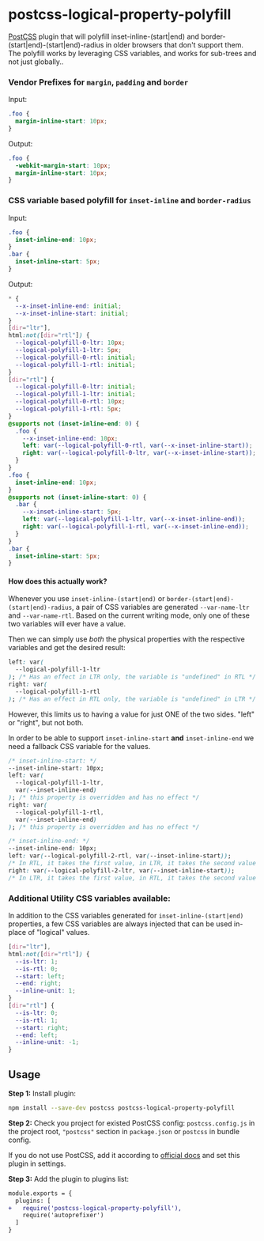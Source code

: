 # postcss-logical-property-polyfill

[PostCSS] plugin that will polyfill inset-inline-(start|end) and border-(start|end)-(start|end)-radius in older browsers that don't support them. The polyfill works by leveraging CSS variables, and works for sub-trees and not just globally..

[postcss]: https://github.com/postcss/postcss

### Vendor Prefixes for `margin`, `padding` and `border`

Input:

```css
.foo {
  margin-inline-start: 10px;
}
```

Output:

```css
.foo {
  -webkit-margin-start: 10px;
  margin-inline-start: 10px;
}
```

### CSS variable based polyfill for `inset-inline` and `border-radius`

Input:

```css
.foo {
  inset-inline-end: 10px;
}
.bar {
  inset-inline-start: 5px;
}
```

Output:

```css
* {
  --x-inset-inline-end: initial;
  --x-inset-inline-start: initial;
}
[dir="ltr"],
html:not([dir="rtl"]) {
  --logical-polyfill-0-ltr: 10px;
  --logical-polyfill-1-ltr: 5px;
  --logical-polyfill-0-rtl: initial;
  --logical-polyfill-1-rtl: initial;
}
[dir="rtl"] {
  --logical-polyfill-0-ltr: initial;
  --logical-polyfill-1-ltr: initial;
  --logical-polyfill-0-rtl: 10px;
  --logical-polyfill-1-rtl: 5px;
}
@supports not (inset-inline-end: 0) {
  .foo {
    --x-inset-inline-end: 10px;
    left: var(--logical-polyfill-0-rtl, var(--x-inset-inline-start));
    right: var(--logical-polyfill-0-ltr, var(--x-inset-inline-start));
  }
}
.foo {
  inset-inline-end: 10px;
}
@supports not (inset-inline-start: 0) {
  .bar {
    --x-inset-inline-start: 5px;
    left: var(--logical-polyfill-1-ltr, var(--x-inset-inline-end));
    right: var(--logical-polyfill-1-rtl, var(--x-inset-inline-end));
  }
}
.bar {
  inset-inline-start: 5px;
}
```

#### How does this actually work?

Whenever you use `inset-inline-(start|end)` or `border-(start|end)-(start|end)-radius`, a pair of CSS variables are generated
`--var-name-ltr` and `--var-name-rtl`. Based on the current writing mode, only one of these two variables will ever have a value.

Then we can simply use _both_ the physical properties with the respective variables and get the desired result:

```css
left: var(
  --logical-polyfill-1-ltr
); /* Has an effect in LTR only, the variable is "undefined" in RTL */
right: var(
  --logical-polyfill-1-rtl
); /* Has an effect in RTL only, the variable is "undefined" in LTR */
```

However, this limits us to having a value for just ONE of the two sides. "left" or "right", but not both.

In order to be able to support `inset-inline-start` **and** `inset-inline-end` we need a fallback CSS variable for the values.

```css
/* inset-inline-start: */
--inset-inline-start: 10px;
left: var(
  --logical-polyfill-1-ltr,
  var(--inset-inline-end)
); /* this property is overridden and has no effect */
right: var(
  --logical-polyfill-1-rtl,
  var(--inset-inline-end)
); /* this property is overridden and has no effect */

/* inset-inline-end: */
--inset-inline-end: 10px;
left: var(--logical-polyfill-2-rtl, var(--inset-inline-start));
/* In RTL, it takes the first value, in LTR, it takes the second value */
right: var(--logical-polyfill-2-ltr, var(--inset-inline-start));
/* In LTR, it takes the first value, in RTL, it takes the second value */
```

### Additional Utility CSS variables available:

In addition to the CSS variables generated for `inset-inline-(start|end)` properties,
a few CSS variables are always injected that can be used in-place of "logical" values.

```css
[dir="ltr"],
html:not([dir="rtl"]) {
  --is-ltr: 1;
  --is-rtl: 0;
  --start: left;
  --end: right;
  --inline-unit: 1;
}
[dir="rtl"] {
  --is-ltr: 0;
  --is-rtl: 1;
  --start: right;
  --end: left;
  --inline-unit: -1;
}
```

## Usage

**Step 1:** Install plugin:

```sh
npm install --save-dev postcss postcss-logical-property-polyfill
```

**Step 2:** Check you project for existed PostCSS config: `postcss.config.js`
in the project root, `"postcss"` section in `package.json`
or `postcss` in bundle config.

If you do not use PostCSS, add it according to [official docs]
and set this plugin in settings.

**Step 3:** Add the plugin to plugins list:

```diff
module.exports = {
  plugins: [
+   require('postcss-logical-property-polyfill'),
    require('autoprefixer')
  ]
}
```

[official docs]: https://github.com/postcss/postcss#usage
